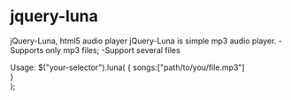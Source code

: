 # jquery-luna
jQuery-Luna, html5 audio player
jQuery-Luna is simple mp3 audio player.
-Supports only mp3 files;
-Support several files

Usage:
$("your-selector").luna(
	{
		songs:["path/to/you/file.mp3"]					
	}					
);
